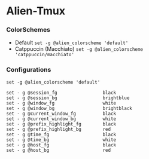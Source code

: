 # Alien-Tmux

### ColorSchemes

- Default `set -g @alien_colorscheme 'default'`
- Catppuccin (Macchiato) `set -g @alien_colorscheme 'catppuccin/macchiato'`

### Configurations

```shell
set -g @alien_colorscheme 'default'

set - g @session_fg                 black
set - g @session_bg                 brightblue
set - g @window_fg                  white
set - g @window_bg                  brightblack
set - g @current_window_fg          black
set - g @current_window_bg          white
set - g @prefix_highlight_fg        black
set - g @prefix_highlight_bg        red
set - g @time_fg                    black
set - g @time_bg                    white
set - g @host_fg                    black
set - g @host_bg                    red
```
